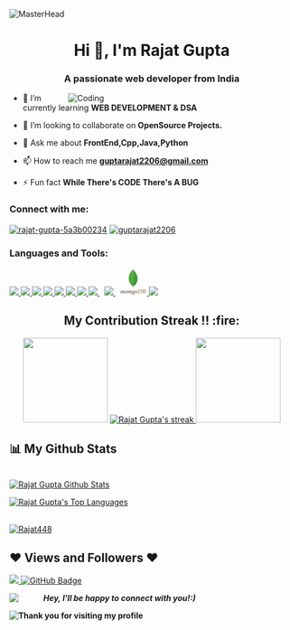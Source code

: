 ![MasterHead](https://www.digitalsolutionservices.com/img/services/web%20development.gif)
<h1 align="center">Hi 👋, I'm Rajat Gupta</h1>
<h3 align="center">A passionate web developer from India</h3>
<img align="right" alt="Coding" width="400" src="https://camo.githubusercontent.com/e20822b4282c07ffd010cd05f855a6561d3b62358ca9e607e4901288dd748fcb/68747470733a2f2f63646e2e6472696262626c652e636f6d2f75736572732f323133313939332f73637265656e73686f74732f343934383733362f74686f75676874776f726b732d6769665f6472696262626c652e676966">

<!-- <p align="left"> <img src="https://komarev.com/ghpvc/?username=rajat448&label=Profile%20views&color=0e75b6&style=flat" alt="rajat448" /> </p> -->



- 🌱 I’m currently learning **WEB DEVELOPMENT & DSA**
- 👯 I’m looking to collaborate on **OpenSource Projects.**

- 💬 Ask me about **FrontEnd,Cpp,Java,Python**

- 📫 How to reach me **guptarajat2206@gmail.com**

- ⚡ Fun fact **While There's CODE There's A BUG**

<h3 align="left">Connect with me:</h3>
<p align="left">
<a href="https://linkedin.com/in/rajat-gupta-5a3b00234" target="blank"><img align="center" src="https://raw.githubusercontent.com/rahuldkjain/github-profile-readme-generator/master/src/images/icons/Social/linked-in-alt.svg" alt="rajat-gupta-5a3b00234" height="30" width="40" /></a>
<a href="https://www.hackerrank.com/guptarajat2206" target="blank"><img align="center" src="https://raw.githubusercontent.com/rahuldkjain/github-profile-readme-generator/master/src/images/icons/Social/hackerrank.svg" alt="guptarajat2206" height="30" width="40" /></a>
</p>

<h3 align="left">Languages and Tools:</h3>
<p align="left">
      <a href="https://www.java.com" target="_blank"> <img src="https://img.icons8.com/color/48/000000/java-coffee-cup-logo.png"/> </a>
    <a href="https://reactjs.org/" target="_blank"> <img src="https://img.icons8.com/color/48/000000/react-native.png"/> </a>
    <a href="https://developer.mozilla.org/en-US/docs/Web/JavaScript" target="_blank"> <img src="https://img.icons8.com/color/48/000000/javascript.png"/> </a> 
    <a href="https://www.w3.org/html/" target="_blank"> <img src="https://img.icons8.com/color/48/000000/html-5.png"/> </a> 
    <a href="https://www.w3schools.com/css/" target="_blank"> <img src="https://img.icons8.com/color/48/000000/css3.png"/> </a> 
    <a href="https://getbootstrap.com" target="_blank"> <img src="https://img.icons8.com/color/48/000000/bootstrap.png"/> </a> 
    <a href="https://www.python.org" target="_blank"> <img src="https://img.icons8.com/color/48/000000/python.png"/> </a> 
    <a style="padding-right:8px;" href="https://nodejs.org" target="_blank"> <img src="https://img.icons8.com/color/48/000000/nodejs.png"/> </a> 
    <a style="padding-right:8px;" href="https://www.mysql.com/" target="_blank"> <img src="https://img.icons8.com/fluent/50/000000/mysql-logo.png"/> </a>
    <a href="https://www.mongodb.com/" target="_blank"> <img src="https://raw.githubusercontent.com/devicons/devicon/master/icons/mongodb/mongodb-original-wordmark.svg" alt="mongodb" width="48" height="48"/> </a>    
    <a href="https://git-scm.com/" target="_blank"> <img src="https://img.icons8.com/color/48/000000/git.png"/> </a> 
</p>

<h2 align="center">My Contribution Streak !! :fire:</h2>

<p align="center">
    <a>
   <img height="150" width="150" src="https://github.com/kishanrajput23/kishanrajput23/blob/main/images/left.png">
    <a href="https://github.com/Rajat448/github-readme-streak-stats">
        <img title="🔥 Get streak stats for your profile at git.io/streak-stats" alt="Rajat Gupta's streak" src="https://github-readme-streak-stats.herokuapp.com/?user=Rajat448&theme=black-ice&hide_border=true&stroke=0000&background=060A0CD0"/>
   <img height="150" width="150" src="https://github.com/kishanrajput23/kishanrajput23/blob/main/images/right.png">
    </a>
</p>
  
  ## 📊 My Github Stats
   <br/>
    <a href="https://github.com/Rajat448/github-readme-stats"><img alt="Rajat Gupta Github Stats" src="https://github-readme-stats.vercel.app/api?username=Rajat448&show_icons=true&count_private=true&theme=react&hide_border=true&bg_color=0D1117" /></a>
    
  <a href="https://github.com/Rajat448/github-readme-stats"><img alt="Rajat Gupta's Top Languages" src="https://github-readme-stats.vercel.app/api/top-langs/?username=Rajat448&langs_count=8&count_private=true&layout=compact&theme=react&hide_border=true&bg_color=0D1117" /></a>
  <br/>
<br/>
<!-- <a href="https://github.com/Rajat448/github-readme-activity-graph"><img alt="Rajat Gupta Activity Graph" src="https://activity-graph.herokuapp.com/graph?username=Rajat448&bg_color=0D1117&color=5BCDEC&line=5BCDEC&point=FFFFFF&hide_border=true" /></a> -->
<p align="left"> <a href="https://github.com/ryo-ma/github-profile-trophy"><img src="https://github-profile-trophy.vercel.app/?username=Rajat448" alt="Rajat448"/></a> </p>


## ❤ Views and Followers ❤
<a href="https://github.com/Meghna-DAS/github-profile-views-counter">
    <img src="https://komarev.com/ghpvc/?username=Rajat448">
</a>
<a href="https://github.com/Rajat448?tab=followers"><img src="https://img.shields.io/github/followers/Rajat448?label=Followers&style=social" alt="GitHub Badge"></a>
<br/>


<p><img align="left" src="https://media.giphy.com/media/LnQjpWaON8nhr21vNW/giphy.gif" width="60"><em><strong>Hey, I'll be happy to connect with you!:)<strong></em></p>
  
  
  
  <img height="120" alt="Thank you for visiting my profile" width="100%" src="https://github.com/dibyendu415/dibyendu415/blob/master/marquee.svg" />
  
  


